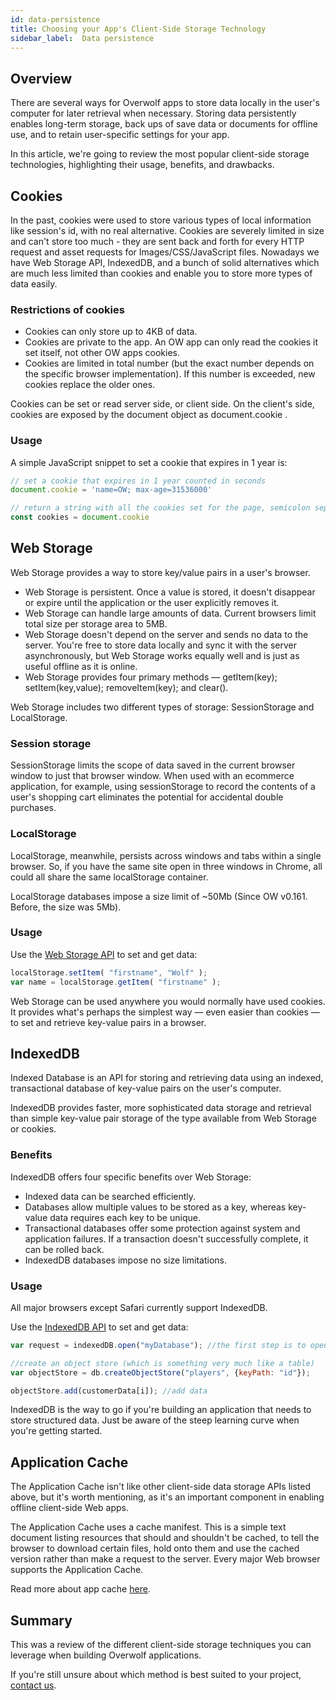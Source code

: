 ```yaml
---
id: data-persistence
title: Choosing your App's Client-Side Storage Technology
sidebar_label:  Data persistence
---
```


## Overview

There are several ways for Overwolf apps to store data locally in the user's computer for later retrieval when necessary. 
Storing data persistently enables long-term storage, back ups of save data or documents for offline use, and to retain user-specific settings for your app.

In this article, we're going to review the most popular client-side storage technologies, highlighting their usage, benefits, and drawbacks.

## Cookies

In the past, cookies were used to store various types of local information like session's id, with no real alternative. Cookies are severely limited in size and can't store too much - they are sent back and forth for every HTTP request and asset requests for Images/CSS/JavaScript files. Nowadays we have Web Storage API, IndexedDB, and a bunch of solid alternatives which are much less limited than cookies and enable you to store more types of data easily.

### Restrictions of cookies

* Cookies can only store up to 4KB of data.
* Cookies are private to the app. An OW app can only read the cookies it set itself, not other OW apps cookies.
* Cookies are limited in total number (but the exact number depends on the specific browser implementation). If this number is exceeded, new cookies replace the older ones.

Cookies can be set or read server side, or client side. On the client's side, cookies are exposed by the document object as document.cookie .

### Usage

A simple JavaScript snippet to set a cookie that expires in 1 year is:

```js
// set a cookie that expires in 1 year counted in seconds
document.cookie = 'name=OW; max-age=31536000' 

// return a string with all the cookies set for the page, semicolon separated
const cookies = document.cookie 
```

## Web Storage

Web Storage provides a way to store key/value pairs in a user's browser.

* Web Storage is persistent. Once a value is stored, it doesn't disappear or expire until the application or the user explicitly removes it.
* Web Storage can handle large amounts of data. Current browsers limit total size per storage area to 5MB.
* Web Storage doesn't depend on the server and sends no data to the server. You're free to store data locally and sync it with the server asynchronously, but Web Storage works equally well and is just as useful offline as it is online.
* Web Storage provides four primary methods — getItem(key); setItem(key,value); removeItem(key); and clear().

Web Storage includes two different types of storage: SessionStorage and LocalStorage.

### Session storage

SessionStorage limits the scope of data saved in the current browser window to just that browser window. When used with an ecommerce application, for example, using sessionStorage to record the contents of a user's shopping cart eliminates the potential for accidental double purchases.

### LocalStorage

LocalStorage, meanwhile, persists across windows and tabs within a single browser. So, if you have the same site open in three windows in Chrome, all could all share the same localStorage container.

LocalStorage databases impose a size limit of ~50Mb (Since OW v0.161. Before, the size was 5Mb).

### Usage

Use the [Web Storage API](http://www.w3.org/TR/2013/REC-webstorage-20130730/) to set and get data:

```js
localStorage.setItem( "firstname", "Wolf" );
var name = localStorage.getItem( "firstname" );
```

Web Storage can be used anywhere you would normally have used cookies. It provides what's perhaps the simplest way — even easier than cookies — to set and retrieve key-value pairs in a browser.

## IndexedDB

Indexed Database is an API for storing and retrieving data using an indexed, transactional database of key-value pairs on the user's computer. 

IndexedDB provides faster, more sophisticated data storage and retrieval than simple key-value pair storage of the type available from Web Storage or cookies.

### Benefits

IndexedDB offers four specific benefits over Web Storage:

* Indexed data can be searched efficiently.
* Databases allow multiple values to be stored as a key, whereas key-value data requires each key to be unique.
* Transactional databases offer some protection against system and application failures. If a transaction doesn't successfully complete, it can be rolled back.
* IndexedDB databases impose no size limitations.

### Usage

All major browsers except Safari currently support IndexedDB.

Use the [IndexedDB API](http://www.w3.org/TR/IndexedDB/) to set and get data:

```js
var request = indexedDB.open("myDatabase"); //the first step is to open a database

//create an object store (which is something very much like a table)
var objectStore = db.createObjectStore("players", {keyPath: "id"}); 

objectStore.add(customerData[i]); //add data
```

IndexedDB is the way to go if you're building an application that needs to store structured data. Just be aware of the steep learning curve when you're getting started.

## Application Cache

The Application Cache isn't like other client-side data storage APIs listed above, but it's worth mentioning, as it's an important component in enabling offline client-side Web apps.

The Application Cache uses a cache manifest. This is a simple text document listing resources that should and shouldn't be cached, to tell the browser to download certain files, hold onto them and use the cached version rather than make a request to the server. Every major Web browser supports the Application Cache.

Read more about app cache [here](https://www.html5rocks.com/en/tutorials/appcache/beginner/).

## Summary

This was a review of the different client-side storage techniques you can leverage when building Overwolf applications.  

If you're still unsure about which method is best suited to your project, [contact us](../support/contact-us).

